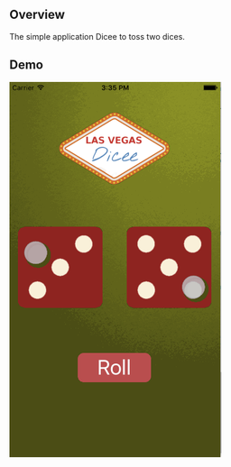 ## Overview

The simple application Dicee to toss two dices.

## Demo

![Dicee](../Images/Dicee.gif)
